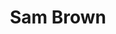 ---
title: "Sam Brown"
summary: "Female British singer-songwriter, born October 7 1964, Stratford, London, England. Best known for her 1988 international hit single \"Stop\". Daughter of and ."
image: "sam-brown.jpg"
apple_music_artist_url: "https://music.apple.com/gb/artist/sam-brown/464379161"
wikipedia_url: "none"
---